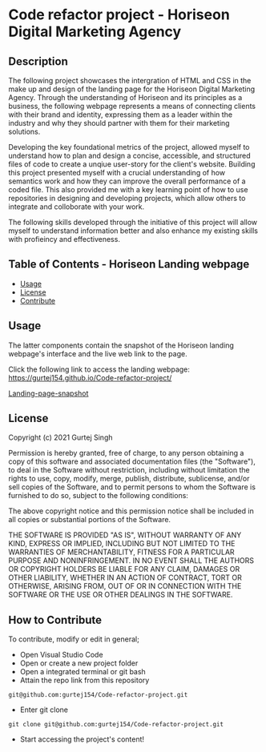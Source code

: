 # Code refactor project - Horiseon Digital Marketing Agency
## Description

The following project showcases the intergration of HTML and CSS in the make up and design of the landing page for the Horiseon Digital Marketing Agency. Through the understanding of Horiseon and its principles as a business, the following webpage represents a means of connecting clients with their brand and identity, expressing them as a leader within the industry and why they should partner with them for their marketing solutions. 

Developing the key foundational metrics of the project, allowed myself to understand how to plan and design a concise, accessible, and structured files of code to create a unqiue user-story for the client's website. Building this project presented myself with a crucial understanding of how semantics work and how they can improve the overall performance of a coded file. This also provided me with a key learning point of how to use repositories in designing and developing projects, which allow others to integrate and colloborate with your work. 

The following skills developed through the initiative of this project will allow myself to understand information better and also enhance my existing skills with profieincy and effectiveness. 

## Table of Contents - Horiseon Landing webpage

- [Usage](#usage)
- [License](#license)
- [Contribute](#contribute)

## Usage
The latter components contain the snapshot of the Horiseon landing webpage's interface and the live web link to the page. 

Click the following link to access the landing webpage: https://gurtej154.github.io/Code-refactor-project/

[Landing-page-snapshot](Landing-webpage-snapshot.png)

## License
Copyright (c) 2021 Gurtej Singh

Permission is hereby granted, free of charge, to any person obtaining a copy of this software and associated documentation files (the "Software"), to deal in the Software without restriction, including without limitation the rights to use, copy, modify, merge, publish, distribute, sublicense, and/or sell copies of the Software, and to permit persons to whom the Software is furnished to do so, subject to the following conditions:

The above copyright notice and this permission notice shall be included in all copies or substantial portions of the Software.

THE SOFTWARE IS PROVIDED "AS IS", WITHOUT WARRANTY OF ANY KIND, EXPRESS OR IMPLIED, INCLUDING BUT NOT LIMITED TO THE WARRANTIES OF MERCHANTABILITY, FITNESS FOR A PARTICULAR PURPOSE AND NONINFRINGEMENT. IN NO EVENT SHALL THE AUTHORS OR COPYRIGHT HOLDERS BE LIABLE FOR ANY CLAIM, DAMAGES OR OTHER LIABILITY, WHETHER IN AN ACTION OF CONTRACT, TORT OR OTHERWISE, ARISING FROM, OUT OF OR IN CONNECTION WITH THE SOFTWARE OR THE USE OR OTHER DEALINGS IN THE SOFTWARE.

## How to Contribute
To contribute, modify or edit in general; 
- Open Visual Studio Code
- Open or create a new project folder 
- Open a integrated terminal or git bash 
- Attain the repo link from this repository


```
git@github.com:gurtej154/Code-refactor-project.git
```
- Enter git clone 
```
git clone git@github.com:gurtej154/Code-refactor-project.git
```
- Start accessing the project's content!

